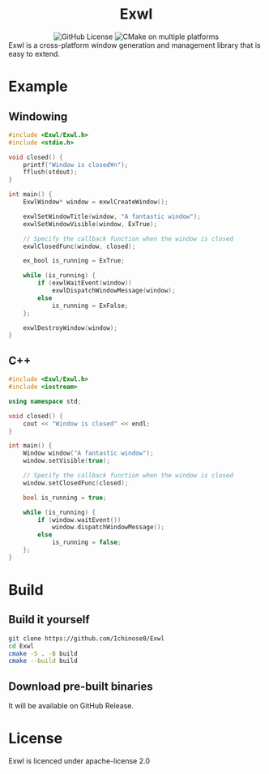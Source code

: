 <h1 align="center">Exwl</h1>
<div align="center">
  <img alt="GitHub License" src="https://img.shields.io/github/license/Ichinose0/Exwl">
  <img alt="CMake on multiple platforms" src="https://github.com/Ichinose0/Exwl/actions/workflows/cmake-multi-platform.yml/badge.svg">
</div>
Exwl is a cross-platform window generation and management library that is easy to extend.

# Example
## Windowing
```c
#include <Exwl/Exwl.h>
#include <stdio.h>

void closed() {
	printf("Window is closed¥n");
	fflush(stdout);
}

int main() {
	ExwlWindow* window = exwlCreateWindow();

	exwlSetWindowTitle(window, "A fantastic window");
	exwlSetWindowVisible(window, ExTrue);

	// Specify the callback function when the window is closed
	exwlClosedFunc(window, closed);

	ex_bool is_running = ExTrue;

	while (is_running) {
		if (exwlWaitEvent(window))
			exwlDispatchWindowMessage(window);
		else
			is_running = ExFalse;
	};

	exwlDestroyWindow(window);
}
```
## C++
```cpp
#include <Exwl/Exwl.h>
#include <iostream>

using namespace std;

void closed() {
	cout << "Window is closed" << endl;
}

int main() {
	Window window("A fantastic window");
	window.setVisible(true);

	// Specify the callback function when the window is closed
	window.setClosedFunc(closed);

	bool is_running = true;

	while (is_running) {
		if (window.waitEvent())
			window.dispatchWindowMessage();
		else
			is_running = false;
	};
}
```

# Build
## Build it yourself
```bash
git clone https://github.com/Ichinose0/Exwl
cd Exwl
cmake -S . -B build
cmake --build build
```
## Download pre-built binaries
It will be available on GitHub Release.
# License
Exwl is licenced under apache-license 2.0
